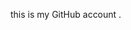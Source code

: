 this is my GitHub account .
<!---
bdraldya/bdraldya is a ✨ special ✨ repository because its `README.md` (this file) appears on your GitHub profile.
You can click the Preview link to take a look at your changes.
--->
